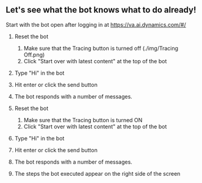## Let's see what the bot knows what to do already!


Start with the bot open after logging in at https://va.ai.dynamics.com/#/

1. Reset the bot
   1. Make sure that the Tracing button is turned off (./img/Tracing Off.png)
   2. Click "Start over with latest content" at the top of the bot
2. Type "Hi" in the bot
3. Hit enter or click the send button
4. The bot responds with a number of messages.

1. Reset the bot
   1. Make sure that the Tracing button is turned ON
   2. Click "Start over with latest content" at the top of the bot
2. Type "Hi" in the bot
3. Hit enter or click the send button
4. The bot responds with a number of messages.
5. The steps the bot executed appear on the right side of the screen



